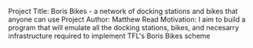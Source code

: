 Project Title: Boris Bikes - a network of docking stations and bikes that anyone can use
Project Author: Matthew Read
Motivation: I aim to build a program that will emulate all the docking stations, bikes, and necesarry infrastructure required to implement TFL's Boris Bikes scheme